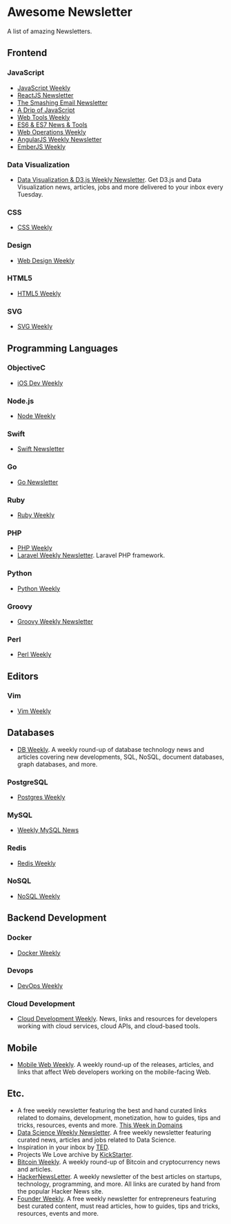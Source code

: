 # Awesome Newsletter

A list of amazing Newsletters.

## Frontend
### JavaScript
* [JavaScript Weekly](http://javascriptweekly.com/)
* [ReactJS Newsletter](http://reactjsnewsletter.com/)
* [The Smashing Email Newsletter](http://www.smashingmagazine.com/the-smashing-newsletter/)
* [A Drip of JavaScript](http://adripofjavascript.com/index.html)
* [Web Tools Weekly](http://webtoolsweekly.com/)
* [ES6 & ES7 News & Tools](http://esweekly.com/)
* [Web Operations Weekly](http://webopsweekly.com/)
* [AngularJS Weekly Newsletter](http://www.ng-newsletter.com/)
* [EmberJS Weekly](http://emberweekly.com/)

### Data Visualization
* [Data Visualization & D3.js Weekly Newsletter](https://www.dashingd3js.com/data-visualization-and-d3-newsletter). Get D3.js and Data Visualization news, articles, jobs and more delivered to your inbox every Tuesday.

### CSS
* [CSS Weekly](http://css-weekly.com/)

### Design
* [Web Design Weekly](https://web-design-weekly.com/)

### HTML5
* [HTML5 Weekly](http://html5weekly.com/)

### SVG
* [SVG Weekly](https://tinyletter.com/svgweekly)

## Programming Languages
### ObjectiveC
* [iOS Dev Weekly](https://iosdevweekly.com/)

### Node.js
* [Node Weekly](http://nodeweekly.com/)

### Swift
* [Swift Newsletter](http://swiftweekly.com/)

### Go
* [Go Newsletter](http://golangweekly.com/)

### Ruby
* [Ruby Weekly](http://rubyweekly.com/)

### PHP
* [PHP Weekly](http://www.phpweekly.com/)
* [Laravel Weekly Newsletter](http://laravelweekly.com/). Laravel PHP framework.

### Python
* [Python Weekly](http://www.pythonweekly.com/)

### Groovy
* [Groovy Weekly Newsletter](http://www.groovy-lang.org/groovy-weekly.html)

### Perl
* [Perl Weekly](http://perlweekly.com/)

## Editors
### Vim
* [Vim Weekly](http://www.vimweekly.com/)

## Databases
* [DB Weekly](http://dbweekly.com/). A weekly round-up of database technology news and articles covering new developments, SQL, NoSQL, document databases, graph databases, and more.

### PostgreSQL
* [Postgres Weekly](http://postgresweekly.com/)

### MySQL
* [Weekly MySQL News](http://mysqlnewsletter.com/)

### Redis
* [Redis Weekly](http://redisweekly.com/)

### NoSQL
* [NoSQL Weekly](http://www.nosqlweekly.com/)

## Backend Development
### Docker
* [Docker Weekly](https://www.docker.com/newsletter-subscription)

### Devops
* [DevOps Weekly](http://www.devopsweekly.com/)

### Cloud Development
* [Cloud Development Weekly](http://clouddevweekly.co/). News, links and resources for developers working with cloud services, cloud APIs, and cloud-based tools.

## Mobile
* [Mobile Web Weekly](http://mobilewebweekly.co/). A weekly round-up of the releases, articles, and links that affect Web developers working on the mobile-facing Web.

## Etc.
* A free weekly newsletter featuring the best and hand curated links related to domains, development, monetization, how to guides, tips and tricks, resources, events and more. [This Week in Domains](http://www.thisweekindomains.com/)
* [Data Science Weekly Newsletter](http://www.datascienceweekly.org/). A free weekly newsletter featuring curated news, articles and jobs related to Data Science.
* Inspiration in your inbox by [TED](https://www.ted.com/newsletter).
* Projects We Love archive by [KickStarter](https://www.kickstarter.com/newsletters/weekly).
* [Bitcoin Weekly](http://bitcoinweekly.com/). A weekly round-up of Bitcoin and cryptocurrency news and articles.
* [HackerNewsLetter](http://www.hackernewsletter.com/). A weekly newsletter of the best articles on startups, technology, programming, and more. All links are curated by hand from the popular Hacker News site.
* [Founder Weekly](http://www.founderweekly.com/). A free weekly newsletter for entrepreneurs featuring best curated content, must read articles, how to guides, tips and tricks, resources, events and more.
